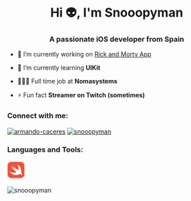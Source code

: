 <h1 align="center">Hi 👽, I'm Snooopyman</h1>
<h3 align="center">A passionate iOS developer from Spain</h3>

- 🔭 I’m currently working on [Rick and Morty App](https://github.com/snooopyman/RickAndMorty)

- 🌱 I’m currently learning **UIKit**

- 👨🏽‍💻 Full time job at **Nomasystems**

- ⚡ Fun fact **Streamer on Twitch (sometimes)**

<h3 align="left">Connect with me:</h3>
<p align="left">
<a href="https://linkedin.com/in/armando-caceres" target="blank"><img align="center" src="https://raw.githubusercontent.com/rahuldkjain/github-profile-readme-generator/master/src/images/icons/Social/linked-in-alt.svg" alt="armando-caceres" height="30" width="40" /></a>
<a href="https://instagram.com/snooopyman" target="blank"><img align="center" src="https://raw.githubusercontent.com/rahuldkjain/github-profile-readme-generator/master/src/images/icons/Social/instagram.svg" alt="snooopyman" height="30" width="40" /></a>
</p>

<h3 align="left">Languages and Tools:</h3>
<p align="left"> <a href="https://developer.apple.com/swift/" target="_blank" rel="noreferrer"> <img src="https://raw.githubusercontent.com/devicons/devicon/master/icons/swift/swift-original.svg" alt="swift" width="40" height="40"/> </a> </p>

<p><img align="center" src="https://github-readme-stats.vercel.app/api/top-langs?username=snooopyman&show_icons=true&locale=en&layout=compact" alt="snooopyman" /></p>
